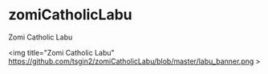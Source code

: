 # zomiCatholicLabu
Zomi Catholic Labu

<img title="Zomi Catholic Labu" https://github.com/tsgin2/zomiCatholicLabu/blob/master/labu_banner.png >
